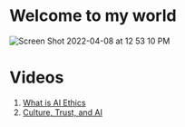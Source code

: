 # Welcome to my world

![Screen Shot 2022-04-08 at 12 53 10 PM](https://user-images.githubusercontent.com/22990801/162517278-dd8c7ab1-a10d-4fe6-930e-72c1ca3bd837.png)


# Videos

1. [ What is AI Ethics](https://youtu.be/aGwYtUzMQUk)
2. [ Culture, Trust, and AI](https://youtu.be/DK7w9-DGRO0)
